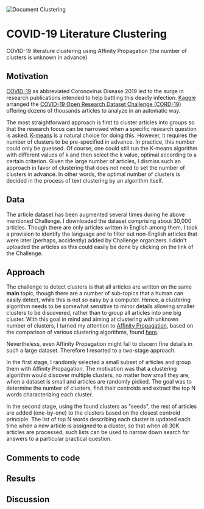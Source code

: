 <meta name='keywords' content='Text clustering, Affinity Propagations, TF-IDF'>
  
![Document Clustering](https://media3.picsearch.com/is?DcTQdjuy5bQhzMPUL1d85olnj0YkiW0oZz_Y739XI2U&height=284)

# COVID-19 Literature Clustering
COVID-19 literature clustering using Affinity Propagation (the number of clusters is unknown in advance)

## Motivation
[COVID-19](https://en.wikipedia.org/wiki/Coronavirus_disease_2019) as abbreviated Coronovirus Disease 2019 led to the surge in research publications intended to help battling this deadly infection. [Kaggle](https://www.kaggle.com) arranged the [COVID-19 Open Research Dataset Challenge (CORD-19)](https://www.kaggle.com/allen-institute-for-ai/CORD-19-research-challenge/) offering dozens of thousands articles to analyze in an automatic way.

The most straightforward approach is first to cluster articles into groups so that the research focus can be narrowed when a specific research question is asked. [K-means](https://en.wikipedia.org/wiki/K-means_clustering) is a natural choice for doing this. However, it requires the number of clusters to be pre-specified in advance. In practice, this number could only be guessed. Of course, one could still run the K-means algorithm with different values of k and then select the k value, optimal according to a certain criterion. Given the large number of articles, I dismiss such an approach in favor of clustering that does not need to set the number of clusters in advance. In other words, the optimal number of clusters is decided in the process of text clustering by an algorithm itself.

## Data
The article dataset has been augmented several times during he above mentioned Challenge. I downloaded the dataset comprising about 30,000 articles. Though there are only articles written in English among them, I took a provision to identify the language and to filter out non-English articles that were later (perhaps, accidently) added by Challenge organizers. I didn't uploaded the articles as this could easily be done by clicking on the link of the Challenge.

## Approach
The challenge to detect clusters is that all articles are written on the same **main** topic, though there are a number of sub-topics that a human can easily detect, while this is not so easy by a computer. Hence, a clustering algorithm needs to be somewhat sensitive to minor details allowing smaller clusters to be discovered, rather than to group all articles into one big cluster. With this goal in mind and aiming at clustering with unknown number of clusters, I turned my attention to [Affinity Propagation](https://en.wikipedia.org/wiki/Affinity_propagation), based on the comparison of various clustering algorithms, found [here](https://scikit-learn.org/stable/auto_examples/cluster/plot_cluster_comparison.html#sphx-glr-auto-examples-cluster-plot-cluster-comparison-py).

Nevertheless, even Affinity Propagation might fail to discern fine details in such a large dataset. Therefore I resorted to a two-stage approach. 

In the first stage, I randomly selected a small subset of articles and group them with Affinity Propagation. The motivation was that a clustering algorithm would discover multiple clusters, no matter how small they are, when a dataset is small and articles are randomly picked. The goal was to determine the number of clusters, find their centroids and extract the top N words characterizing each cluster.

In the second stage, using the found clusters as "seeds", the rest of articles are added (one-by-one) to the clusters based on the closest centroid principle. The list of top N words describing each cluster is updated each time when a new article is assigned to a cluster, so that when all 30K articles are processed, such lists can be used to narrow down search for answers to a particular practical question.

## Comments to code

## Results

## Discussion
